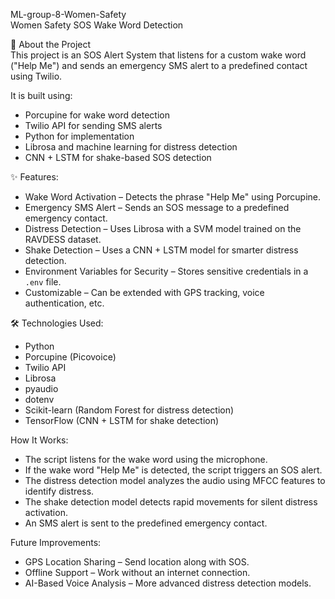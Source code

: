 
ML-group-8-Women-Safety  
Women Safety SOS Wake Word Detection  

📌 About the Project  
This project is an SOS Alert System that listens for a custom wake word ("Help Me") and sends an emergency SMS alert to a predefined contact using Twilio.  

It is built using:  

- Porcupine for wake word detection  
- Twilio API for sending SMS alerts  
- Python for implementation  
- Librosa and machine learning for distress detection  
- CNN + LSTM for shake-based SOS detection  

✨ Features:  

- Wake Word Activation – Detects the phrase "Help Me" using Porcupine.  
- Emergency SMS Alert – Sends an SOS message to a predefined emergency contact.  
- Distress Detection – Uses Librosa with a SVM model trained on the RAVDESS dataset.  
- Shake Detection – Uses a CNN + LSTM model for smarter distress detection.  
- Environment Variables for Security – Stores sensitive credentials in a `.env` file.  
- Customizable – Can be extended with GPS tracking, voice authentication, etc.  

🛠 Technologies Used:  

- Python  
- Porcupine (Picovoice)  
- Twilio API  
- Librosa  
- pyaudio  
- dotenv  
- Scikit-learn (Random Forest for distress detection)  
- TensorFlow (CNN + LSTM for shake detection)  


How It Works:  

- The script listens for the wake word using the microphone.  
- If the wake word "Help Me" is detected, the script triggers an SOS alert.  
- The distress detection model analyzes the audio using MFCC features to identify distress.  
- The shake detection model detects rapid movements for silent distress activation.  
- An SMS alert is sent to the predefined emergency contact.  

Future Improvements:  

- GPS Location Sharing – Send location along with SOS.  
- Offline Support – Work without an internet connection.  
- AI-Based Voice Analysis – More advanced distress detection models.  
